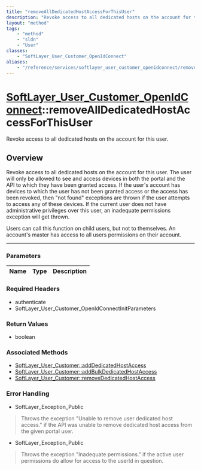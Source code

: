 ```yaml
---
title: "removeAllDedicatedHostAccessForThisUser"
description: "Revoke access to all dedicated hosts on the account for this user. The user will only be allowed to see and access devic... "
layout: "method"
tags:
    - "method"
    - "sldn"
    - "User"
classes:
    - "SoftLayer_User_Customer_OpenIdConnect"
aliases:
    - "/reference/services/softlayer_user_customer_openidconnect/removeAllDedicatedHostAccessForThisUser"
---
```

# [SoftLayer_User_Customer_OpenIdConnect](/reference/services/SoftLayer_User_Customer_OpenIdConnect)::removeAllDedicatedHostAccessForThisUser


Revoke access to all dedicated hosts on the account for this user.


## Overview 
Revoke access to all dedicated hosts on the account for this user. The user will only be allowed to see and access devices in both the portal and the API to which they have been granted access.  If the user's account has devices to which the user has not been granted access or the access has been revoked, then "not found" exceptions are thrown if the user attempts to access any of these devices. If the current user does not have administrative privileges over this user, an inadequate permissions exception will get thrown. 

Users can call this function on child users, but not to themselves. An account's master has access to all users permissions on their account. 

-----

### Parameters 
|Name | Type | Description |
| --- | --- | --- |


### Required Headers
* authenticate
* SoftLayer_User_Customer_OpenIdConnectInitParameters


### Return Values
* boolean


### Associated Methods

*  [SoftLayer_User_Customer::addDedicatedHostAccess](/reference/services/SoftLayer_User_Customer/addDedicatedHostAccess )
*  [SoftLayer_User_Customer::addBulkDedicatedHostAccess](/reference/services/SoftLayer_User_Customer/addBulkDedicatedHostAccess )
*  [SoftLayer_User_Customer::removeDedicatedHostAccess](/reference/services/SoftLayer_User_Customer/removeDedicatedHostAccess )



### Error Handling

* SoftLayer_Exception_Public 

> Throws the exception "Unable to remove user dedicated host access." if the API was unable to remove dedicated host access from the given portal user. 

* SoftLayer_Exception_Public 

> Throws the exception "Inadequate permissions." if the active user permissions do allow for access to the userId in question. 



